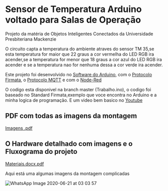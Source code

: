 # Sensor de Temperatura Arduino voltado para Salas de Operação
Projeto da matéria de Objetos Inteligentes Conectados da Universidade Presbiteriana Mackenzie 

O circuito capta a temperatura do ambiente atraves do sensor TM 35,se esta temperatura for maior que 22 graus a cor vermelha do LED RGB ira acender,se a temperatura for menor que 18 graus a cor azul do LED RGB ira acender e se a temperatura nao for nenhuma dessa a cor verde ira acender.

Este projeto foi desenvolvido no [Software do Arduino](https://www.arduino.cc/en/main/software), com o [Protocolo Firmata](http://firmata.org/wiki/Main_Page), o [Protocolo MQTT](http://mqtt.org) e com o [Node-Red](https://nodered.org)

O codigo esta disponivel na branch master (Trabalho.ino), o codigo foi baseado no Standard Firmata,exemplo que voce encontra no Arduino e a minha logica de programação. 
E um video bem basico no [Youtube](https://youtu.be/5uSfAwa53KQ)

## PDF com todas as imagens da montagem 
[Imagens .pdf](https://github.com/LarissaSilveiraBonifacio/SensorTemperaturaArduino/files/4808991/Imagens.pdf)


 ## O Hardware detalhado com imagens e o Fluxograma do projeto 
 [Materiais.docx.pdf](https://github.com/LarissaSilveiraBonifacio/SensorTemperaturaArduino/files/4808987/Materiais.docx.pdf)
 
 
Aqui está uma algumas imagens da montagem complicadas


 ![WhatsApp Image 2020-06-21 at 03 03 57](https://user-images.githubusercontent.com/48017842/85217947-ebf81c80-b36b-11ea-858a-abdf4d67fdc9.jpeg)



